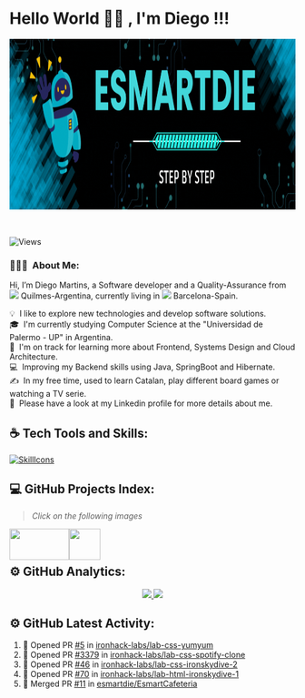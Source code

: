 # Hello World 👋👋 , I'm Diego !!! 


<p align="center">
  <img src="https://github.com/esmartdie/Multimedia/blob/main/IMAGES/MultimediaReadme/HelloVisitors.gif"  height="300px" width="900px" />
</p>

</br>

![Views](https://github-views.deno.dev/api/badge/esmartdie?label=Profile+visitors&style=classic&labelColor=orange)


### 👨🏻‍💻 &nbsp;About Me:

Hi, I’m Diego Martins, a Software developer and a Quality-Assurance from <img src="https://cdn.icon-icons.com/icons2/107/PNG/512/argentina_18266.png" width="13"/> Quilmes-Argentina, currently living in <img src="https://cdn.icon-icons.com/icons2/1531/PNG/512/3253482-flag-spain-icon_106784.png" width="13"/> Barcelona-Spain.

 💡 &nbsp;I like to explore new technologies and develop software solutions.\
 🎓 &nbsp;I'm currently studying Computer Science at the "Universidad de Palermo - UP" in Argentina.\
 🌱 &nbsp;I'm on track for learning more about Frontend, Systems Design and Cloud Architecture.\
 💻 &nbsp;Improving my Backend skills using Java, SpringBoot and Hibernate.\
 ✍️  &nbsp;In my free time, used to learn Catalan, play different board games or watching a TV serie.\
 📄 &nbsp;Please have a look at my Linkedin profile for more details about me. 


## ☕ Tech Tools and Skills:

[![SkillIcons](https://skillicons.dev/icons?i=js,html,css,java,spring,py,cs,git,github,idea,mongodb,mysql,postgres,docker,postman,selenium,notion&perline=6 )](https://skillicons.dev)<br/>


## 💻 GitHub Projects Index:

> *Click on the following images*  

<p align="left">
   <a href="https://github.com/esmartdie/PowerBIProjects" target="blank">
    <img align="left" src="https://1000logos.net/wp-content/uploads/2022/08/Microsoft-Power-BI-Logo.png"  height="55px" width="105px" />
  </a>
</p>

<p align="left">
   <a href="https://github.com/esmartdie/JavaProyects" target="blank">
    <img align="left" src="https://skillicons.dev/icons?i=java&theme=light"  height="55px" width="55px" />
  </a>
</p>


 <br>
 <br>
 
## ⚙️  GitHub Analytics:

<p align="center">
<a href="https://github.com/esmartdie">
  <img height="160em" src="https://github-readme-stats-eight-theta.vercel.app/api?username=esmartdie&show_icons=true&theme=prussian&include_all_commits=true&count_private=true"/>
  <img height="160em" src="https://github-readme-stats-eight-theta.vercel.app/api/top-langs/?username=esmartdie&layout=compact&langs_count=8&theme=prussian"/>
</a>
</p>

## ⚙️  GitHub Latest Activity: 

<!--START_SECTION:activity-->
1. 💪 Opened PR [#5](https://github.com/ironhack-labs/lab-css-yumyum/pull/5) in [ironhack-labs/lab-css-yumyum](https://github.com/ironhack-labs/lab-css-yumyum)
2. 💪 Opened PR [#3379](https://github.com/ironhack-labs/lab-css-spotify-clone/pull/3379) in [ironhack-labs/lab-css-spotify-clone](https://github.com/ironhack-labs/lab-css-spotify-clone)
3. 💪 Opened PR [#46](https://github.com/ironhack-labs/lab-css-ironskydive-2/pull/46) in [ironhack-labs/lab-css-ironskydive-2](https://github.com/ironhack-labs/lab-css-ironskydive-2)
4. 💪 Opened PR [#70](https://github.com/ironhack-labs/lab-html-ironskydive-1/pull/70) in [ironhack-labs/lab-html-ironskydive-1](https://github.com/ironhack-labs/lab-html-ironskydive-1)
5. 🎉 Merged PR [#11](https://github.com/esmartdie/EsmartCafeteria/pull/11) in [esmartdie/EsmartCafeteria](https://github.com/esmartdie/EsmartCafeteria)
<!--END_SECTION:activity-->
